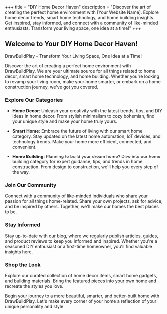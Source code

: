 +++
title = "DIY Home Decor Haven"
description = "Discover the art of creating the perfect home environment with [Your Website Name]. Explore home decor trends, smart home technology, and home building insights. Get inspired, stay informed, and connect with a community of like-minded enthusiasts. Transform your living space, one idea at a time!"
+++

## Welcome to Your DIY Home Decor Haven!

DrawBuildPlay - Transform Your Living Space, One Idea at a Time!

Discover the art of creating a perfect home environment with DrawBuildPlay. We are your ultimate source for all things related to home decor, smart home technology, and home building. Whether you're looking to revamp your living room, make your home smarter, or embark on a home construction journey, we've got you covered.

### Explore Our Categories

- **Home Decor**: Unleash your creativity with the latest trends, tips, and DIY ideas in home decor. From stylish minimalism to cozy bohemian, find your unique style and make your home truly yours.

- **Smart Home**: Embrace the future of living with our smart home category. Stay updated on the latest home automation, IoT devices, and technology trends. Make your home more efficient, connected, and convenient.

- **Home Building**: Planning to build your dream home? Dive into our home building category for expert guidance, tips, and trends in home construction. From design to construction, we'll help you every step of the way.

### Join Our Community

Connect with a community of like-minded individuals who share your passion for all things home-related. Share your own projects, ask for advice, and be inspired by others. Together, we'll make our homes the best places to be.

### Stay Informed

Stay up-to-date with our blog, where we regularly publish articles, guides, and product reviews to keep you informed and inspired. Whether you're a seasoned DIY enthusiast or a first-time homeowner, you'll find valuable insights here.

### Shop the Look

Explore our curated collection of home decor items, smart home gadgets, and building materials. Bring the featured pieces into your own home and recreate the styles you love.

Begin your journey to a more beautiful, smarter, and better-built home with DrawBuildPlay. Let's make every corner of your home a reflection of your unique personality and style.

